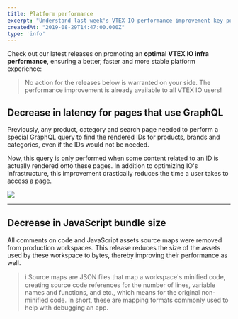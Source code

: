 ```yaml
---
title: Platform performance
excerpt: "Understand last week's VTEX IO performance improvement key points."
createdAt: "2019-08-29T14:47:00.000Z"
type: 'info'
---
```

Check out our latest releases on promoting an  **optimal VTEX IO infra performance**, ensuring a better, faster and more stable platform experience:

> No action for the releases below is warranted on your side. The performance improvement is already available to all VTEX IO users!

##  Decrease in latency for pages that use GraphQL

Previously, any product, category and search page needed to perform a special GraphQL query to find the rendered IDs for products, brands and categories, even if the IDs would not be needed. 

Now, this query is only performed when some content related to an ID is actually rendered onto these pages. In addition to optimizing IO's infrastructure, this improvement drastically reduces the time a user takes to access a page.

![](https://user-images.githubusercontent.com/52087100/63978326-79404c80-ca8c-11e9-8623-5393f852c8f9.png)

---

## Decrease in JavaScript bundle size

All comments on code and JavaScript assets source maps were removed from production workspaces. This release reduces the size of the assets used by these workspace to bytes, thereby improving their performance as well.

> ℹ️ Source maps are JSON files that map a workspace's minified code, creating source code references for the number of lines, variable names and functions, and etc., which means for the original non-minified code. In short, these are mapping formats commonly used to help with debugging an app.

